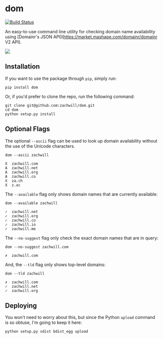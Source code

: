 dom
===

[![Build Status](https://secure.travis-ci.org/myusuf3/dom.png?branch=master)](http://travis-ci.org/myusuf3/dom)

An easy-to-use command line utility for checking domain name
availability using
[Domainr's JSON API](https://market.mashape.com/domainr/domainr V2 API).

![](http://i.imgur.com/oijaG.png)


Installation
------------

If you want to use the package through `pip`, simply run:

    pip install dom

Or, if you'd prefer to clone the repo, run the following command:

    git clone git@github.com:zachwill/dom.git
    cd dom
    python setup.py install


Optional Flags
--------------

The optional `--ascii` flag can be used to look up domain availability without
the use of the Unicode characters.

```
dom --ascii zachwill

X  zachwill.com
A  zachwill.net
A  zachwill.org
A  zachwill.co
X  za.ch
X  z.ac
```

The `--available` flag only shows domain names that are currently available:

```
dom --available zachwill

✓  zachwill.net
✓  zachwill.org
✓  zachwill.co
✓  zachwill.io
✓  zachwill.me
```

The `--no-suggest` flag only check the exact domain names that are in query:

```
dom --no-suggest zachwill.com

✗  zachwill.com
```

And, the `--tld` flag only shows top-level domains:

```
dom --tld zachwill

✗  zachwill.com
✓  zachwill.net
✓  zachwill.org
```


Deploying
---------

You won't need to worry about this, but since the Python `upload`
command is so obtuse, I'm going to keep it here:

    python setup.py sdist bdist_egg upload
